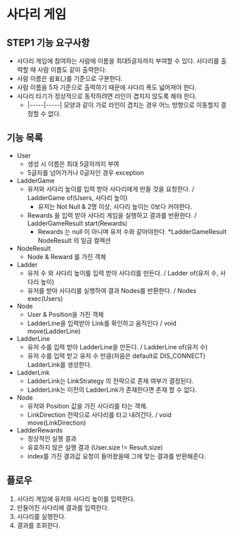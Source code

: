 # 사다리 게임
## STEP1 기능 요구사항
* 사다리 게임에 참여하는 사람에 이름을 최대5글자까지 부여할 수 있다. 사다리를 출력할 때 사람 이름도 같이 출력한다.
* 사람 이름은 쉼표(,)를 기준으로 구분한다.
* 사람 이름을 5자 기준으로 출력하기 때문에 사다리 폭도 넓어져야 한다.
* 사다리 타기가 정상적으로 동작하려면 라인이 겹치지 않도록 해야 한다.
  * |-----|-----| 모양과 같이 가로 라인이 겹치는 경우 어느 방향으로 이동할지 결정할 수 없다.

## 기능 목록
* User
  * 생성 시 이름은 최대 5글자까지 부여
  * 5글자를 넘어가거나 0글자인 경우 exception
* LadderGame
  * 유저와 사다리 높이를 입력 받아 사다리에게 만들 것을 요청한다. / LadderGame of(Users, 사다리 높이)
    * 유저는 Not Null & 2명 이상, 사다리 높이는 0보다 커야한다.
  * Rewards 을 입력 받아 사다리 게임을 실행하고 결과를 반환한다. / LadderGameResult start(Rewards)
    * Rewards 는 null 이 아니며 유저 수와 같아야한다.
*LadderGameResult
  NodeResult 의 일급 컬렉션
* NodeResult
  * Node & Reward 를 가진 객체
* Ladder
  * 유저 수 와 사다리 높이를 입력 받아 사다리를 만든다. / Ladder of(유저 수, 사다리 높이)
  * 유저를 받아 사다리를 실행하여 결과 Nodes를 반환한다. / Nodes exec(Users)
* Node
  * User & Position을 가진 객체
  * LadderLine을 입력받아 Link를 확인하고 움직인다 / void move(LadderLine)
* LadderLine
  * 유저 수를 입력 받아 LadderLine을 만든다. / LadderLine of(유저 수)
  * 유저 수를 입력 받고 유저 수 만큼(처음은 default로 DIS_CONNECT) LadderLink를 생성한다.
* LadderLink
  * LadderLink는 LinkStrategy 의 전략으로 존재 여부가 결정된다.
  * LadderLink는 이전의 LadderLink가 존재한다면 존재 할 수 없다.
* Node
  * 유저와 Position 값을 가진 사다리를 타는 객체.
  * LinkDirection 전략으로 사다리를 타고 내려간다. / void move(LinkDirection)
* LadderRewards
  * 정상적인 실행 결과
  * 유효하지 않은 실행 결과 (User.size != Result.size)
  * index를 가진 결과값 요청이 들어왔을때 그에 맞는 결과를 반환해준다.

## 플로우
1. 사다리 게임에 유저와 사다리 높이를 입력한다.
2. 만들어진 사다리에 결과를 입력한다.
3. 사다리를 실행한다.
4. 결과를 조회한다.
